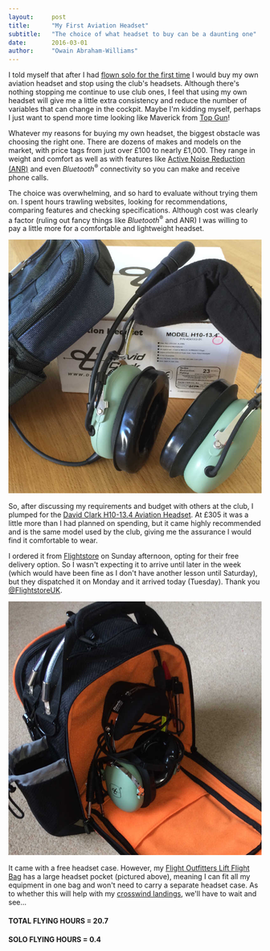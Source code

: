 ```yaml
---
layout:     post
title:      "My First Aviation Headset"
subtitle:   "The choice of what headset to buy can be a daunting one"
date:       2016-03-01
author:     "Owain Abraham-Williams"
---
```


I told myself that after I had [flown solo for the first time](/2016/01/30/day-32-lesson-17-first-solo/)
I would buy my own aviation headset and stop using the club's headsets. Although there's
nothing stopping me continue to use club ones, I feel that using my own headset will give
me a little extra consistency and reduce the number of variables that can change in the
cockpit. Maybe I'm kidding myself, perhaps I just want to spend more time looking like
Maverick from [Top Gun](http://www.imdb.com/title/tt0092099/)!

Whatever my reasons for buying my own headset, the biggest obstacle was choosing the right
one. There are dozens of makes and models on the market, with price tags from just over
&pound;100 to nearly &pound;1,000. They range in weight and comfort as well as with
features like [Active Noise Reduction (ANR)](https://en.wikipedia.org/wiki/Active_noise_control)
and even *Bluetooth*<sup>&reg;</sup> connectivity so you can make and receive phone calls.

The choice was overwhelming, and so hard to evaluate without trying them on. I spent hours
trawling websites, looking for recommendations, comparing features and checking
specifications. Although cost was clearly a factor (ruling out fancy things like
*Bluetooth*<sup>&reg;</sup> and ANR) I was willing to pay a little more for a comfortable
and lightweight headset.

![David Clark H10-13.4 Aviation Headset](/img/2016-03-01-aviation-headset-01.jpg)

So, after discussing my requirements and budget with others at the club, I plumped for the
[David Clark H10-13.4 Aviation Headset](http://www.davidclarkcompany.com/files/literature/10-13.4.pdf).
At &pound;305 it was a little more than I had planned on spending, but it came highly
recommended and is the same model used by the club, giving me the assurance I would find
it comfortable to wear.

I ordered it from [Flightstore](https://www.flightstore.co.uk/pilot-supplies-c1/headsets-c65/aircraft-headsets-c620/david-clark-h10-13-4-headset-with-free-headset-case-p230)
on Sunday afternoon, opting for their free delivery option. So I wasn't expecting it to
arrive until later in the week (which would have been fine as I don't have another lesson
until Saturday), but they dispatched it on Monday and it arrived today (Tuesday). Thank
you [@FlightstoreUK](https://twitter.com/FlightstoreUK).

![My David Clark headset in my Flight Outfitters flight bag](/img/2016-03-01-aviation-headset-02.jpg)

It came with a free headset case. However, my [Flight Outfitters Lift Flight Bag](http://www.flightstore.co.uk/pilot-supplies-c1/flight-bags-and-cases-c107/flight-bags-c108/flight-outfitters-lift-flight-bag-p5540)
has a large headset pocket (pictured above), meaning I can fit all my equipment in one bag
and won't need to carry a separate headset case. As to whether this will help with my
[crosswind landings](/2016/02/27/day-37-lesson18-circuits-in-crosswind/), we'll have to
wait and see...

#### TOTAL FLYING HOURS = 20.7

#### SOLO FLYING HOURS = 0.4